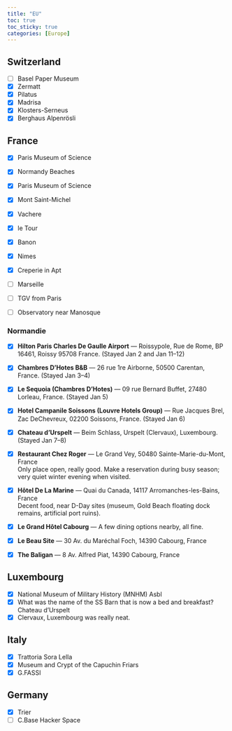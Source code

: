 ```yaml
---
title: "EU"
toc: true
toc_sticky: true
categories: [Europe]
---
```


## Switzerland
- [ ] Basel Paper Museum
- [X] Zermatt
- [X] Pilatus
- [X] Madrisa
- [X] Klosters-Serneus
- [X] Berghaus Alpenrösli

## France
- [X] Paris Museum of Science
- [X] Normandy Beaches
- [X] Paris Museum of Science
- [X] Mont Saint-Michel
- [X] Vachere
- [X] le Tour
- [X] Banon
- [X] Nimes
- [X] Creperie in Apt
- [ ] Marseille
- [ ] TGV from Paris
- [ ] Observatory near Manosque


### Normandie
- [X] **Hilton Paris Charles De Gaulle Airport** — Roissypole, Rue de Rome, BP 16461, Roissy 95708 France. (Stayed Jan 2 and Jan 11–12)
- [X] **Chambres D’Hotes B&B** — 26 rue 1re Airborne, 50500 Carentan, France. (Stayed Jan 3–4)
- [X] **Le Sequoia (Chambres D’Hotes)** — 09 rue Bernard Buffet, 27480 Lorleau, France. (Stayed Jan 5)
- [X] **Hotel Campanile Soissons (Louvre Hotels Group)** — Rue Jacques Brel, Zac DeChevreux, 02200 Soissons, France. (Stayed Jan 6)
- [X] **Chateau d’Urspelt** — Beim Schlass, Urspelt (Clervaux), Luxembourg. (Stayed Jan 7–8)
- [X] **Restaurant Chez Roger** — Le Grand Vey, 50480 Sainte-Marie-du-Mont, France  
  Only place open, really good. Make a reservation during busy season; very quiet winter evening when visited.
- [X] **Hôtel De La Marine** — Quai du Canada, 14117 Arromanches-les-Bains, France  
  Decent food, near D-Day sites (museum, Gold Beach floating dock remains, artificial port ruins).
- [X] **Le Grand Hôtel Cabourg** — A few dining options nearby, all fine.
- [X] **Le Beau Site** — 30 Av. du Maréchal Foch, 14390 Cabourg, France
- [X] **The Baligan** — 8 Av. Alfred Piat, 14390 Cabourg, France




## Luxembourg
- [X] National Museum of Military History (MNHM) Asbl
- [X] What was the name of the SS Barn that is now a bed and breakfast? Chateau d’Urspelt
- [X] Clervaux, Luxembourg was really neat.

## Italy
- [X] Trattoria Sora Lella
- [X] Museum and Crypt of the Capuchin Friars
- [X] G.FASSI

## Germany
- [X] Trier
- [ ] C.Base Hacker Space